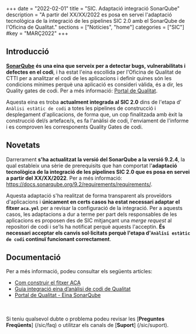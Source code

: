 +++
date        = "2022-02-01"
title       = "SIC. Adaptació integració SonarQube"
description = "A partir del XX/XX/2022 es posa en servei l'adaptació tecnològica de la integració de les pipelines SIC 2.0 amb el SonarQube de l'Oficina de Qualitat."
sections    = ["Notícies", "home"]
categories  = ["SIC"]
#key         = "MARÇ2022"
+++

## Introducció

[**SonarQube**](https://docs.sonarqube.org/9.2/) **és una eina que serveix per a detectar bugs, vulnerabilitats i defectes en el codi**,
i ha estat l'eina escollida per l'Oficina de Qualitat de CTTI per a analitzar el codi de les aplicacions i definir quines són les
condicions mínimes perquè una aplicació es consideri vàlida, és a dir, les Quality gates de codi.
Per a més informació: [Portal de Qualitat](https://qualitat.solucions.gencat.cat/eines/sonarqube/).

Aquesta eina es troba **actualment integrada al SIC 2.0** dins de l'etapa d' `Anàlisi estàtic de codi` a totes les pipelines de construcció i
desplegament d'aplicacions, de forma que, un cop finalitzada amb èxit la construcció del/s arteface/s, es fa l'anàlisi de codi,
l'enviament de l'informe i es comproven les corresponents Quality Gates de codi.

## Novetats

Darrerament **s'ha actualitzat la versió del SonarQube a la versió 9.2.4**, la qual estableix una sèrie
de prerequisits que han comportat l'**adaptació tecnològica de la integració de les pipelines SIC 2.0 que es posa en servei
a partir del XX/XX/2022**. Per a més informació: https://docs.sonarqube.org/9.2/requirements/requirements/.

Aquesta adaptació s'ha realitzat de forma transparent als proveïdors d'aplicacions i **únicament en certs casos ha estat necessari
adaptar el fitxer `aca.yml`** per a revisar la configuració de la integració. Per a aquests casos, les adaptacions a
dur a terme per part dels responsables de les aplicacions es proposen des de SIC mitjançant una *merge request* al repositori de codi i
se'ls ha notificat perquè aquests l'acceptin. **És necessari acceptar els canvis sol·licitats perquè l'etapa d'`Anàlisi
estàtic de codi` continuï funcionant correctament**.

## Documentació

Per a més informació, podeu consultar els següents articles:

- [Com construir el fitxer ACA](/sic20-guies/fitxer-aca/)
- [Guia integració eina d’anàlisi de codi de Qualitat](/sic20-guies/guia-integracio-sonarqube/)
- [Portal de Qualitat - Eina SonarQube](https://qualitat.solucions.gencat.cat/eines/sonarqube/)

<br/><br/>
Si teniu qualsevol dubte o problema podeu revisar les [**Preguntes Freqüents**] (/sic/faq) o utilitzar els canals de [**Suport**] (/sic/suport).